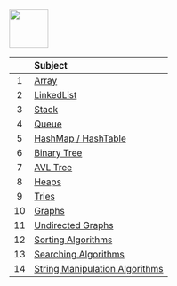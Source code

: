 <img src="https://img.shields.io/badge/-Data Structures%20-blue" height=70px>

|     |  Subject           |
|:---:|:------------------------------| 
|  1  |[Array](https://github.com/sshalem/JAVA/tree/master/_7_Data_Structure/_1_Array)   | 
|  2  |[LinkedList](https://github.com/sshalem/JAVA/tree/master/_7_Data_Structure/_2_LinkedList)  |   
|  3  |[Stack](https://github.com/sshalem/JAVA/tree/master/_7_Data_Structure/_3_Stack) |   
|  4  |[Queue](https://github.com/sshalem/JAVA/tree/master/_7_Data_Structure/_4_Queue) |   
|  5  |[HashMap / HashTable](https://github.com/sshalem/JAVA/tree/master/_7_Data_Structure/_5_Map) |  
|  6  |[Binary Tree]()    | 
|  7  |[AVL Tree]()  |   
|  8  |[Heaps]() |   
|  9  |[Tries]() |   
|  10  |[Graphs]() |  
|  11  |[Undirected Graphs]() |  
|  12  |[Sorting Algorithms]() |  
|  13  |[Searching Algorithms]() |  
|  14  |[String Manipulation Algorithms]() |  
